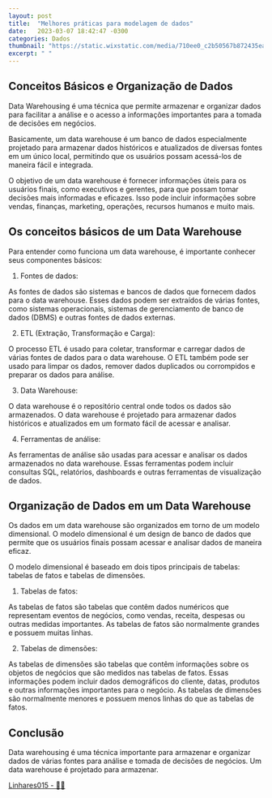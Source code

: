 ```yaml
---
layout: post
title:  "Melhores práticas para modelagem de dados"
date:   2023-03-07 18:42:47 -0300
categories: Dados
thumbnail: "https://static.wixstatic.com/media/710ee0_c2b50567b872435eac5c185f9386b0c7~mv2.jpg/v1/fill/w_3176,h_1640,al_c,q_90/710ee0_c2b50567b872435eac5c185f9386b0c7~mv2.webp"
excerpt: " "
---
```


## Conceitos Básicos e Organização de Dados

Data Warehousing é uma técnica que permite armazenar e organizar dados para facilitar a análise e o acesso a informações importantes para a tomada de decisões em negócios. 

Basicamente, um data warehouse é um banco de dados especialmente projetado para armazenar dados históricos e atualizados de diversas fontes em um único local, permitindo que os usuários possam acessá-los de maneira fácil e integrada.

O objetivo de um data warehouse é fornecer informações úteis para os usuários finais, como executivos e gerentes, para que possam tomar decisões mais informadas e eficazes. Isso pode incluir informações sobre vendas, finanças, marketing, operações, recursos humanos e muito mais.

## Os conceitos básicos de um Data Warehouse

Para entender como funciona um data warehouse, é importante conhecer seus componentes básicos:

1. Fontes de dados: 

As fontes de dados são sistemas e bancos de dados que fornecem dados para o data warehouse. Esses dados podem ser extraídos de várias fontes, como sistemas operacionais, sistemas de gerenciamento de banco de dados (DBMS) e outras fontes de dados externas.

2. ETL (Extração, Transformação e Carga): 

O processo ETL é usado para coletar, transformar e carregar dados de várias fontes de dados para o data warehouse. O ETL também pode ser usado para limpar os dados, remover dados duplicados ou corrompidos e preparar os dados para análise.

3. Data Warehouse: 

O data warehouse é o repositório central onde todos os dados são armazenados. O data warehouse é projetado para armazenar dados históricos e atualizados em um formato fácil de acessar e analisar.

4. Ferramentas de análise: 

As ferramentas de análise são usadas para acessar e analisar os dados armazenados no data warehouse. Essas ferramentas podem incluir consultas SQL, relatórios, dashboards e outras ferramentas de visualização de dados.

## Organização de Dados em um Data Warehouse

Os dados em um data warehouse são organizados em torno de um modelo dimensional. O modelo dimensional é um design de banco de dados que permite que os usuários finais possam acessar e analisar dados de maneira eficaz. 

O modelo dimensional é baseado em dois tipos principais de tabelas: tabelas de fatos e tabelas de dimensões.

1. Tabelas de fatos: 

As tabelas de fatos são tabelas que contêm dados numéricos que representam eventos de negócios, como vendas, receita, despesas ou outras medidas importantes. As tabelas de fatos são normalmente grandes e possuem muitas linhas.

2. Tabelas de dimensões: 

As tabelas de dimensões são tabelas que contêm informações sobre os objetos de negócios que são medidos nas tabelas de fatos. Essas informações podem incluir dados demográficos do cliente, datas, produtos e outras informações importantes para o negócio. As tabelas de dimensões são normalmente menores e possuem menos linhas do que as tabelas de fatos.

## Conclusão

Data warehousing é uma técnica importante para armazenar e organizar dados de várias fontes para análise e tomada de decisões de negócios. Um data warehouse é projetado para armazenar.

[Linhares015 - 🧙‍♂️](https://github.com/Linhares015)